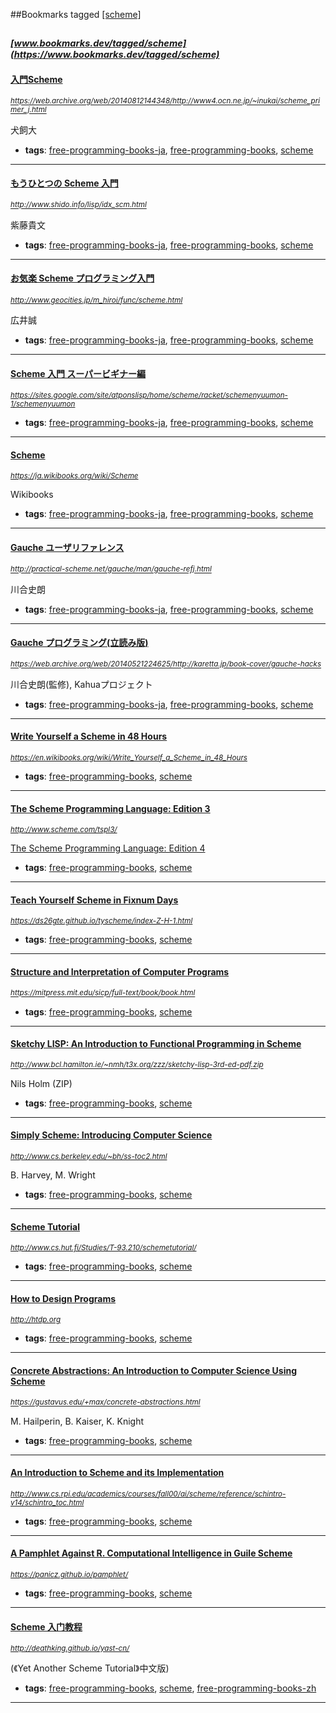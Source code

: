 ##Bookmarks tagged [[scheme]](https://www.bookmarks.dev?q=[scheme])

_<sup><sup>[www.bookmarks.dev/tagged/scheme](https://www.bookmarks.dev/tagged/scheme)</sup></sup>_
---
#### [入門Scheme](https://web.archive.org/web/20140812144348/http://www4.ocn.ne.jp/~inukai/scheme_primer_j.html)
_<sup>https://web.archive.org/web/20140812144348/http://www4.ocn.ne.jp/~inukai/scheme_primer_j.html</sup>_

犬飼大
* **tags**: [free-programming-books-ja](../tagged/free-programming-books-ja.md), [free-programming-books](../tagged/free-programming-books.md), [scheme](../tagged/scheme.md)
---
#### [もうひとつの Scheme 入門](http://www.shido.info/lisp/idx_scm.html)
_<sup>http://www.shido.info/lisp/idx_scm.html</sup>_

紫藤貴文
* **tags**: [free-programming-books-ja](../tagged/free-programming-books-ja.md), [free-programming-books](../tagged/free-programming-books.md), [scheme](../tagged/scheme.md)
---
#### [お気楽 Scheme プログラミング入門](http://www.geocities.jp/m_hiroi/func/scheme.html)
_<sup>http://www.geocities.jp/m_hiroi/func/scheme.html</sup>_

広井誠
* **tags**: [free-programming-books-ja](../tagged/free-programming-books-ja.md), [free-programming-books](../tagged/free-programming-books.md), [scheme](../tagged/scheme.md)
---
#### [Scheme 入門 スーパービギナー編](https://sites.google.com/site/atponslisp/home/scheme/racket/schemenyuumon-1/schemenyuumon)
_<sup>https://sites.google.com/site/atponslisp/home/scheme/racket/schemenyuumon-1/schemenyuumon</sup>_

* **tags**: [free-programming-books-ja](../tagged/free-programming-books-ja.md), [free-programming-books](../tagged/free-programming-books.md), [scheme](../tagged/scheme.md)
---
#### [Scheme](https://ja.wikibooks.org/wiki/Scheme)
_<sup>https://ja.wikibooks.org/wiki/Scheme</sup>_

Wikibooks
* **tags**: [free-programming-books-ja](../tagged/free-programming-books-ja.md), [free-programming-books](../tagged/free-programming-books.md), [scheme](../tagged/scheme.md)
---
#### [Gauche ユーザリファレンス](http://practical-scheme.net/gauche/man/gauche-refj.html)
_<sup>http://practical-scheme.net/gauche/man/gauche-refj.html</sup>_

川合史朗
* **tags**: [free-programming-books-ja](../tagged/free-programming-books-ja.md), [free-programming-books](../tagged/free-programming-books.md), [scheme](../tagged/scheme.md)
---
#### [Gauche プログラミング(立読み版)](https://web.archive.org/web/20140521224625/http://karetta.jp/book-cover/gauche-hacks)
_<sup>https://web.archive.org/web/20140521224625/http://karetta.jp/book-cover/gauche-hacks</sup>_

川合史朗(監修), Kahuaプロジェクト
* **tags**: [free-programming-books-ja](../tagged/free-programming-books-ja.md), [free-programming-books](../tagged/free-programming-books.md), [scheme](../tagged/scheme.md)
---
#### [Write Yourself a Scheme in 48 Hours](https://en.wikibooks.org/wiki/Write_Yourself_a_Scheme_in_48_Hours)
_<sup>https://en.wikibooks.org/wiki/Write_Yourself_a_Scheme_in_48_Hours</sup>_

* **tags**: [free-programming-books](../tagged/free-programming-books.md), [scheme](../tagged/scheme.md)
---
#### [The Scheme Programming Language: Edition 3](http://www.scheme.com/tspl3/)
_<sup>http://www.scheme.com/tspl3/</sup>_

[The Scheme Programming Language: Edition 4](http://www.scheme.com/tspl4/)
* **tags**: [free-programming-books](../tagged/free-programming-books.md), [scheme](../tagged/scheme.md)
---
#### [Teach Yourself Scheme in Fixnum Days](https://ds26gte.github.io/tyscheme/index-Z-H-1.html)
_<sup>https://ds26gte.github.io/tyscheme/index-Z-H-1.html</sup>_

* **tags**: [free-programming-books](../tagged/free-programming-books.md), [scheme](../tagged/scheme.md)
---
#### [Structure and Interpretation of Computer Programs](https://mitpress.mit.edu/sicp/full-text/book/book.html)
_<sup>https://mitpress.mit.edu/sicp/full-text/book/book.html</sup>_

* **tags**: [free-programming-books](../tagged/free-programming-books.md), [scheme](../tagged/scheme.md)
---
#### [Sketchy LISP: An Introduction to Functional Programming in Scheme](http://www.bcl.hamilton.ie/~nmh/t3x.org/zzz/sketchy-lisp-3rd-ed-pdf.zip)
_<sup>http://www.bcl.hamilton.ie/~nmh/t3x.org/zzz/sketchy-lisp-3rd-ed-pdf.zip</sup>_

Nils Holm (ZIP)
* **tags**: [free-programming-books](../tagged/free-programming-books.md), [scheme](../tagged/scheme.md)
---
#### [Simply Scheme: Introducing Computer Science](http://www.cs.berkeley.edu/~bh/ss-toc2.html)
_<sup>http://www.cs.berkeley.edu/~bh/ss-toc2.html</sup>_

B. Harvey, M. Wright
* **tags**: [free-programming-books](../tagged/free-programming-books.md), [scheme](../tagged/scheme.md)
---
#### [Scheme Tutorial](http://www.cs.hut.fi/Studies/T-93.210/schemetutorial/)
_<sup>http://www.cs.hut.fi/Studies/T-93.210/schemetutorial/</sup>_

* **tags**: [free-programming-books](../tagged/free-programming-books.md), [scheme](../tagged/scheme.md)
---
#### [How to Design Programs](http://htdp.org)
_<sup>http://htdp.org</sup>_

* **tags**: [free-programming-books](../tagged/free-programming-books.md), [scheme](../tagged/scheme.md)
---
#### [Concrete Abstractions: An Introduction to Computer Science Using Scheme](https://gustavus.edu/+max/concrete-abstractions.html)
_<sup>https://gustavus.edu/+max/concrete-abstractions.html</sup>_

M. Hailperin, B. Kaiser, K. Knight
* **tags**: [free-programming-books](../tagged/free-programming-books.md), [scheme](../tagged/scheme.md)
---
#### [An Introduction to Scheme and its Implementation](http://www.cs.rpi.edu/academics/courses/fall00/ai/scheme/reference/schintro-v14/schintro_toc.html)
_<sup>http://www.cs.rpi.edu/academics/courses/fall00/ai/scheme/reference/schintro-v14/schintro_toc.html</sup>_

* **tags**: [free-programming-books](../tagged/free-programming-books.md), [scheme](../tagged/scheme.md)
---
#### [A Pamphlet Against R. Computational Intelligence in Guile Scheme](https://panicz.github.io/pamphlet/)
_<sup>https://panicz.github.io/pamphlet/</sup>_

* **tags**: [free-programming-books](../tagged/free-programming-books.md), [scheme](../tagged/scheme.md)
---
#### [Scheme 入门教程](http://deathking.github.io/yast-cn/)
_<sup>http://deathking.github.io/yast-cn/</sup>_

(《Yet Another Scheme Tutorial》中文版)
* **tags**: [free-programming-books](../tagged/free-programming-books.md), [scheme](../tagged/scheme.md), [free-programming-books-zh](../tagged/free-programming-books-zh.md)
---
